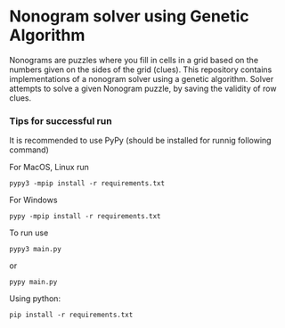 # Nonogram solver using Genetic Algorithm

Nonograms are puzzles where you fill in cells in a grid based on the numbers given on the sides of the grid (clues).
This repository contains implementations of a nonogram solver using a genetic algorithm.
Solver attempts to solve a given Nonogram puzzle, by saving the validity of row clues. 


### Tips for successful run

It is recommended to use PyPy (should be installed for runnig following command)

For MacOS, Linux run
```commandline
pypy3 -mpip install -r requirements.txt
```
For Windows
```commandline
pypy -mpip install -r requirements.txt
```

To run use
```commandline
pypy3 main.py
```
or
```commandline
pypy main.py
```

Using python:
```commandline
pip install -r requirements.txt
```
